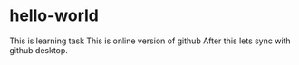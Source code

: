 # hello-world
This is learning task
This is online version of github
After this lets sync with github desktop.
